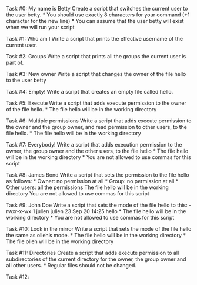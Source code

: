 Task #0: My name is Betty
Create a script that switches the current user to the user betty.
	* You should use exactly 8 characters for your command (+1 character for the new line)
	* You can assume that the user betty will exist when we will run your script

Task #1: Who am I
Write a script that prints the effective username of the current user.

Task #2: Groups
Write a script that prints all the groups the current user is part of.

Task #3: New owner
Write a script that changes the owner of the file hello to the user betty

Task #4: Empty!
Write a script that creates an empty file called hello.

Task #5: Execute
Write a script that adds execute permission to the owner of the file hello.
	* The file hello will be in the working directory

Task #6: Multiple permissions
Write a script that adds execute permission to the owner and the group owner, and read permission to other users, to the file hello.
	* The file hello will be in the working directory

Task #7: Everybody!
Write a script that adds execution permission to the owner, the group owner and the other users, to the file hello
	* The file hello will be in the working directory
	* You are not allowed to use commas for this script

Task #8: James Bond
Write a script that sets the permission to the file hello as follows:
	* Owner: no permission at all
	* Group: no permission at all
	* Other users: all the permissions
	The file hello will be in the working directory You are not allowed to use commas for this script

Task #9: John Doe
Write a script that sets the mode of the file hello to this:
-rwxr-x-wx 1 julien julien 23 Sep 20 14:25 hello
	* The file hello will be in the working directory
	* You are not allowed to use commas for this script

Task #10: Look in the mirror
Write a script that sets the mode of the file hello the same as olleh’s mode.
	* The file hello will be in the working directory
	* The file olleh will be in the working directory

Task #11: Directories
Create a script that adds execute permission to all subdirectories of the current directory for the owner, the group owner and all other users.
	* Regular files should not be changed.

Task #12: 
